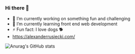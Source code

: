 ### Hi there 👋
<!--
**alexander-rusiecki/alexander-rusiecki** is a ✨ _special_ ✨ repository because its `README.md` (this file) appears on your GitHub profile.
Here are some ideas to get you started:
-->
- 🔭 I’m currently working on something fun and challenging
- 🌱 I’m currently learning front end web development
- ⚡ Fun fact: I love dogs 🐕
- https://alexanderrusiecki.com/


![Anurag's GitHub stats](https://github-readme-stats.vercel.app/api?username=alexander-rusiecki&show_icons=true&theme=tokyonight)
